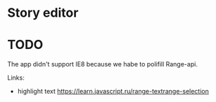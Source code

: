 # Story editor


# TODO



The app didn't support IE8 because we habe to polifill Range-api.


Links:
 - highlight text https://learn.javascript.ru/range-textrange-selection
